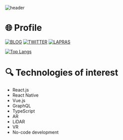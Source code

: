 ![header](https://user-images.githubusercontent.com/46310104/87062510-168d1500-c248-11ea-817c-7dc140f26056.png)

# 🌐 Profile
[![BLOG](https://img.shields.io/badge/BLOG-yopinoji.com-008080)](https://yopinoji.com/)
[![TWITTER](https://img.shields.io/badge/Twitter-@YopiNoji-1DA1F2)](https://twitter.com/YopiNoji)
[![LAPRAS](https://img.shields.io/badge/LAPRAS-Portfolio-003089)](https://lapras.com/public/DH44BT7)

[![Top Langs](https://github-readme-stats.vercel.app/api?username=YopiNoji&show_icons=true&theme=tokyonight&hide=stars)](https://github.com/anuraghazra/github-readme-stats)


# 🔍 Technologies of interest

- React.js
- React Native
- Vue.js
- GraphQL
- TypeScript
- AR
- LiDAR
- VR
- No-code development
